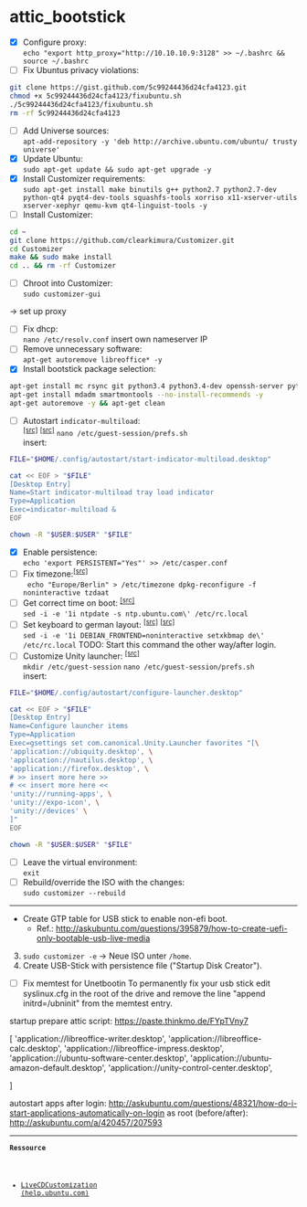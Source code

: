 # attic_bootstick

- [x] Configure proxy:  
  `echo "export http_proxy="http://10.10.10.9:3128" >> ~/.bashrc && source ~/.bashrc`
- [ ] Fix Ubuntus privacy violations:  
```sh
git clone https://gist.github.com/5c99244436d24cfa4123.git  
chmod +x 5c99244436d24cfa4123/fixubuntu.sh  
./5c99244436d24cfa4123/fixubuntu.sh
rm -rf 5c99244436d24cfa4123
```
- [ ] Add Universe sources:  
  `apt-add-repository -y 'deb http://archive.ubuntu.com/ubuntu/ trusty universe'`
- [x] Update Ubuntu:  
  `sudo apt-get update && sudo apt-get upgrade -y`
- [x] Install Customizer requirements:  
  `sudo apt-get install make binutils g++ python2.7 python2.7-dev python-qt4 pyqt4-dev-tools squashfs-tools xorriso x11-xserver-utils xserver-xephyr qemu-kvm qt4-linguist-tools -y`
- [ ] Install Customizer:  
```sh
cd ~
git clone https://github.com/clearkimura/Customizer.git
cd Customizer
make && sudo make install
cd .. && rm -rf Customizer
```
- [ ] Chroot into Customizer:  
  `sudo customizer-gui`

-> set up proxy
- [ ] Fix dhcp:  
  `nano /etc/resolv.conf` insert own nameserver IP
- [ ] Remove unnecessary software:  
  `apt-get autoremove libreoffice* -y`
- [x] Install bootstick package selection:  
```sh
apt-get install mc rsync git python3.4 python3.4-dev openssh-server python-virtualenv openssl libssl-dev python3-llfuse fuse libacl1 libacl1-dev attr python-tox vim indicator-multiload -y
apt-get install mdadm smartmontools --no-install-recommends -y
apt-get autoremove -y && apt-get clean
```
- [ ] Autostart `indicator-multiload`:  
  <sup>[[src]](http://askubuntu.com/a/348107/207593)</sup>
  <sup>[[src]](http://askubuntu.com/questions/48321/how-do-i-start-applications-automatically-on-login)</sup>
  `nano /etc/guest-session/prefs.sh`  
  insert:
```sh
FILE="$HOME/.config/autostart/start-indicator-multiload.desktop"

cat << EOF > "$FILE"
[Desktop Entry]
Name=Start indicator-multiload tray load indicator
Type=Application
Exec=indicator-multiload &
EOF

chown -R "$USER:$USER" "$FILE"
```
- [x] Enable persistence:  
  `echo 'export PERSISTENT="Yes"' >> /etc/casper.conf`
- [ ] Fix timezone:<sup>[[src]](http://serverfault.com/a/84528)</sup>  
  <code>
echo "Europe/Berlin" > /etc/timezone
dpkg-reconfigure -f noninteractive tzdaat
  </code>
- [ ] Get correct time on boot:
  <sup>[[src]](http://askubuntu.com/a/81301/207593)</sup>  
  `sed -i -e '1i ntpdate -s ntp.ubuntu.com\' /etc/rc.local`
- [ ] Set keyboard to german layout:
  <sup>[[src]](http://askubuntu.com/a/298831/207593)</sup>
  <sup>[[src]](http://serverfault.com/a/541821)</sup>  
  `sed -i -e '1i DEBIAN_FRONTEND=noninteractive setxkbmap de\' /etc/rc.local`
  TODO: Start this command the other way/after login.
- [ ] Customize Unity launcher:
  <sup>[[src]](http://askubuntu.com/a/348107/207593)</sup>  
  `mkdir /etc/guest-session`
  `nano /etc/guest-session/prefs.sh`  
  insert:
```sh
FILE="$HOME/.config/autostart/configure-launcher.desktop"

cat << EOF > "$FILE"
[Desktop Entry]
Name=Configure launcher items
Type=Application
Exec=gsettings set com.canonical.Unity.Launcher favorites "[\
'application://ubiquity.desktop', \
'application://nautilus.desktop', \
'application://firefox.desktop', \
# >> insert more here >>
# << insert more here <<
'unity://running-apps', \
'unity://expo-icon', \
'unity://devices' \
]"
EOF

chown -R "$USER:$USER" "$FILE"
```
- [ ] Leave the virtual environment:  
  `exit`
- [ ] Rebuild/override the ISO with the changes:  
  `sudo customizer --rebuild`

***
- Create GTP table for USB stick to enable non-efi boot.
  - Ref.: http://askubuntu.com/questions/395879/how-to-create-uefi-only-bootable-usb-live-media
3. `sudo customizer -e` -> Neue ISO unter `/home`.
4. Create USB-Stick with persistence file ("Startup Disk Creator").


- [ ] Fix memtest for Unetbootin
To permanently fix your usb stick edit syslinux.cfg in the root of the drive and remove the line
"append initrd=/ubninit"
from the memtest entry.


startup prepare attic script:
https://paste.thinkmo.de/FYpTVny7


[
'application://libreoffice-writer.desktop',
'application://libreoffice-calc.desktop', 
'application://libreoffice-impress.desktop', 
'application://ubuntu-software-center.desktop', 
'application://ubuntu-amazon-default.desktop', 
'application://unity-control-center.desktop', 

]



autostart apps after login:
http://askubuntu.com/questions/48321/how-do-i-start-applications-automatically-on-login
as root (before/after):
http://askubuntu.com/a/420457/207593



***
<small><pre><b>Ressource</b>
- <a href="https://help.ubuntu.com/community/LiveCDCustomization">LiveCDCustomization (help.ubuntu.com)</a>
</pre></small>
